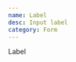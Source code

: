 ```yaml
---
name: Label
desc: Input label
category: Form
---
```


<core-knobs hideEvents tab="src"  element="core-label">
<core-label>Label</core-label>
</core-knobs>
